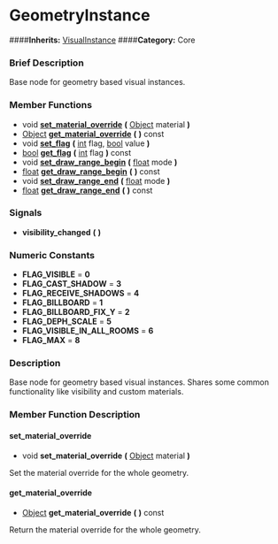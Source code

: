 #  GeometryInstance  
####**Inherits:** [VisualInstance](class_visualinstance)
####**Category:** Core

###  Brief Description  
Base node for geometry based visual instances.

###  Member Functions 
  * void  **[set&#95;material&#95;override](#set_material_override)**  **(** [Object](class_object) material  **)**
  * [Object](class_object)  **[get&#95;material&#95;override](#get_material_override)**  **(** **)** const
  * void  **[set&#95;flag](#set_flag)**  **(** [int](class_int) flag, [bool](class_bool) value  **)**
  * [bool](class_bool)  **[get&#95;flag](#get_flag)**  **(** [int](class_int) flag  **)** const
  * void  **[set&#95;draw&#95;range&#95;begin](#set_draw_range_begin)**  **(** [float](class_float) mode  **)**
  * [float](class_float)  **[get&#95;draw&#95;range&#95;begin](#get_draw_range_begin)**  **(** **)** const
  * void  **[set&#95;draw&#95;range&#95;end](#set_draw_range_end)**  **(** [float](class_float) mode  **)**
  * [float](class_float)  **[get&#95;draw&#95;range&#95;end](#get_draw_range_end)**  **(** **)** const

###  Signals  
  *  **visibility&#95;changed**  **(** **)**

###  Numeric Constants  
  * **FLAG_VISIBLE** = **0**
  * **FLAG_CAST_SHADOW** = **3**
  * **FLAG_RECEIVE_SHADOWS** = **4**
  * **FLAG_BILLBOARD** = **1**
  * **FLAG_BILLBOARD_FIX_Y** = **2**
  * **FLAG_DEPH_SCALE** = **5**
  * **FLAG_VISIBLE_IN_ALL_ROOMS** = **6**
  * **FLAG_MAX** = **8**

###  Description  
Base node for geometry based visual instances. Shares some common functionality like visibility and custom materials.

###  Member Function Description  

#### <a name="set_material_override">set_material_override</a>
  * void  **set&#95;material&#95;override**  **(** [Object](class_object) material  **)**

Set the material override for the whole geometry.

#### <a name="get_material_override">get_material_override</a>
  * [Object](class_object)  **get&#95;material&#95;override**  **(** **)** const

Return the material override for the whole geometry.
